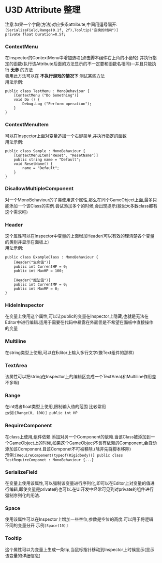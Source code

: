 # U3D Attribute 整理  
注意:如果一个字段(方法)对应多条attribute,中间用逗号隔开:  
`[SerializeField,Range(0.1f, 2f),Tooltip("变换的时间")]`     
`private float Duration=0.5f;`


### ContextMenu   
在Inspector的ContextMenu中增加选项(点击脚本组件右上角的小齿轮) 并执行指定的函数(执行该Attribute后面的方法显示的不一定要和函数名相同)--并且只能执行 **无参** 的方法  
善用此方法可以在 **不执行游戏的情况下** 测试某些方法    
用法示例:
```
public class TestMenu : MonoBehaviour {
    [ContextMenu ("Do Something")]
    void Do () {
        Debug.Log ("Perform operation");
    }
}
```


### ContextMenuItem
可以在Inspector上面对变量追加一个右键菜单,并执行指定的函数  
用法示例:  
```
public class Sample : MonoBehaviour {
    [ContextMenuItem("Reset", "ResetName")]
    public string name = "Default";
    void ResetName() {
        name = "Default";
    }
}
```

### DisallowMultipleComponent  
对一个MonoBehaviour的子类使用这个属性,那么在同个GameObject上面,最多只能添加一个该Class的实例.尝试添加多个的时候,会出现提示(貌似大多数class都有这个需求吧)

### Header  
这个属性可以在Inspector中变量的上面增加Header(可以有效的理清楚各个变量的类别并显示在面板上)  
用法示例:  
```
public class ExampleClass : MonoBehaviour {
    [Header("生命值")]
    public int CurrentHP = 0;
    public int MaxHP = 100;

    [Header("魔法值")]
    public int CurrentMP = 0;
    public int MaxMP = 0;
}
```

### HideInInspector  
在变量上使用这个属性,可以让public的变量在Inspector上隐藏,也就是无法在Editor中进行编辑.适用于需要在代码中暴露在外面但是不希望在面板中直接操作的变量

### Multiline
在string类型上使用,可以在Editor上输入多行文字(像Text组件的那样)
### TextArea  
该属性可以把string在Inspector上的编辑区变成一个TextArea(和Multiline作用差不多啊)

### Range  
在int或者float类型上使用,限制输入值的范围 比较常用  
示例:`[Range(0, 100)] public int HP`

### RequireComponent
在class上使用,组件依赖.添加对另一个Component的依赖.当该Class被添加到一个GameObject上的时候,如果这个GameObject不含有依赖的Component,会自动添加该Component.且该Componet不可被移除.(除非先将脚本移除)  
示例:`[RequireComponent(typeof(Rigidbody))]
public class TestRequireComponet : MonoBehaviour {...}`

### SerializeField  
在变量上使用该属性,可以强制该变量进行序列化,即可以在Editor上对变量的值进行编辑,即使变量是private的也可以.在UI开发中经常可见到对private的组件进行强制序列化的用法.

### Space
使用该属性可以在Inspector上增加一些空位,参数是空位的高度.可以用于将逻辑不同的变量分开
示例`[Space(10)]`

### Tooltip
这个属性可以为变量上生成一条tip,当鼠标指针移动到Inspector上时候显示(显示该变量的详细信息)

###
